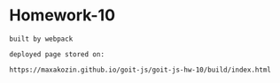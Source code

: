 # Homework-10

```terminal
built by webpack

deployed page stored on:

https://maxakozin.github.io/goit-js/goit-js-hw-10/build/index.html
```
